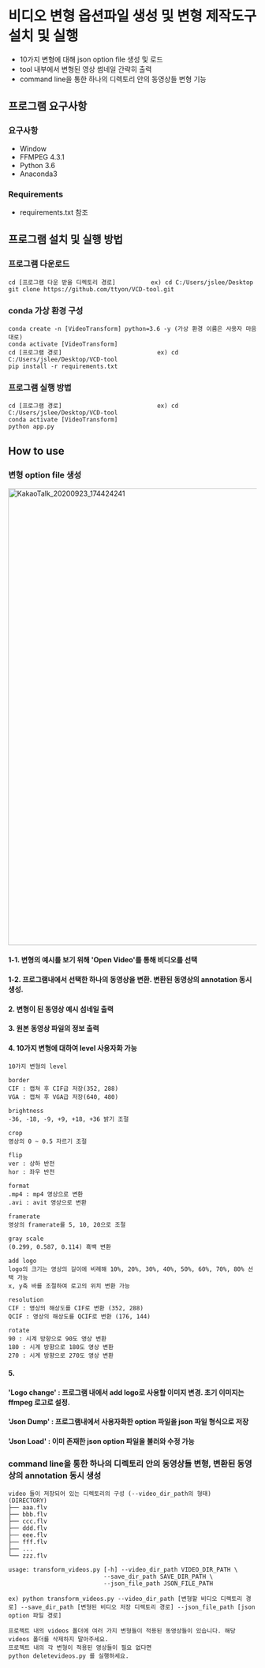 
# 비디오 변형 옵션파일 생성 및 변형 제작도구 설치 및 실행
- 10가지 변형에 대해 json option file 생성 및 로드
- tool 내부에서 변형된 영상 썸네일 간략히 출력
- command line을 통한 하나의 디렉토리 안의 동영상들 변형 기능

## 프로그램 요구사항
### 요구사항
* Window
* FFMPEG 4.3.1
* Python 3.6
* Anaconda3 
### Requirements
- requirements.txt 참조 

## 프로그램 설치 및 실행 방법
### 프로그램 다운로드
```
cd [프로그램 다운 받을 디렉토리 경로]          ex) cd C:/Users/jslee/Desktop
git clone https://github.com/ttyon/VCD-tool.git
```

### conda 가상 환경 구성
```
conda create -n [VideoTransform] python=3.6 -y (가상 환경 이름은 사용자 마음대로)
conda activate [VideoTransform]
cd [프로그램 경로]                           ex) cd C:/Users/jslee/Desktop/VCD-tool
pip install -r requirements.txt
```
 
### 프로그램 실행 방법
```
cd [프로그램 경로]                           ex) cd C:/Users/jslee/Desktop/VCD-tool
conda activate [VideoTransform]
python app.py
```

## How to use
### 변형 option file 생성

<img width="926" alt="KakaoTalk_20200923_174424241" src="https://user-images.githubusercontent.com/46225226/111866470-0588cc00-89b1-11eb-8939-06b4fa1f860e.png">

#### 1-1. 변형의 예시를 보기 위해 'Open Video'를 통해 비디오를 선택
#### 1-2. 프로그램내에서 선택한 하나의 동영상을 변환. 변환된 동영상의 annotation 동시 생성.

#### 2. 변형이 된 동영상 예시 섬네일 출력

#### 3. 원본 동영상 파일의 정보 출력

#### 4. 10가지 변형에 대하여 level 사용자화 가능

```
10가지 변형의 level

border
CIF : 캡쳐 후 CIF급 저장(352, 288)
VGA : 캡쳐 후 VGA급 저장(640, 480)

brightness
-36, -18, -9, +9, +18, +36 밝기 조절

crop
영상의 0 ~ 0.5 자르기 조절

flip
ver : 상하 반전
hor : 좌우 반전

format
.mp4 : mp4 영상으로 변환
.avi : avit 영상으로 변환

framerate
영상의 framerate를 5, 10, 20으로 조절

gray scale
(0.299, 0.587, 0.114) 흑백 변환

add logo
logo의 크기는 영상의 길이에 비례해 10%, 20%, 30%, 40%, 50%, 60%, 70%, 80% 선택 가능
x, y축 바를 조절하여 로고의 위치 변환 가능

resolution
CIF : 영상의 해상도를 CIF로 변환 (352, 288)
QCIF : 영상의 해상도를 QCIF로 변환 (176, 144)

rotate
90 : 시계 방향으로 90도 영상 변환
180 : 시계 방향으로 180도 영상 변환
270 : 시계 방향으로 270도 영상 변환   

```

#### 5. 
#### 'Logo change' : 프로그램 내에서 add logo로 사용할 이미지 변경. 초기 이미지는 ffmpeg 로고로 설정.
#### 'Json Dump' : 프로그램내에서 사용자화한 option 파일을 json 파일 형식으로 저장
#### 'Json Load' : 이미 존재한 json option 파일을 불러와 수정 가능



### command line을 통한 하나의 디렉토리 안의 동영상들 변형, 변환된 동영상의 annotation 동시 생성

```
video 들이 저장되어 있는 디렉토리의 구성 (--video_dir_path의 형태)
(DIRECTORY)
├── aaa.flv
├── bbb.flv
├── ccc.flv
├── ddd.flv
├── eee.flv
├── fff.flv
├── ...
└── zzz.flv

usage: transform_videos.py [-h] --video_dir_path VIDEO_DIR_PATH \
                           --save_dir_path SAVE_DIR_PATH \
                           --json_file_path JSON_FILE_PATH 

ex) python transform_videos.py --video_dir_path [변형할 비디오 디렉토리 경로] --save_dir_path [변형된 비디오 저장 디렉토리 경로] --json_file_path [json option 파일 경로]
```

```
프로젝트 내의 videos 폴더에 여러 가지 변형들이 적용된 동영상들이 있습니다. 해당 videos 폴더를 삭제하지 말아주세요.
프로젝트 내의 각 변형이 적용된 영상들이 필요 없다면
python deletevideos.py 를 실행하세요.
```

 

